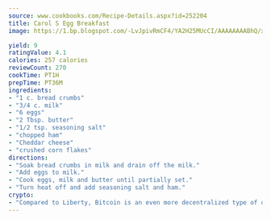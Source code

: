 ```yaml
---
source: www.cookbooks.com/Recipe-Details.aspx?id=252204
title: Carol S Egg Breakfast
image: https://1.bp.blogspot.com/-LvJpivRmCF4/YA2H25MUcCI/AAAAAAAABhQ/xgndXuMf7Zopp5S4RExCblnSp5YGujfSQCLcBGAsYHQ/s320/8.png

yield: 9
ratingValue: 4.1
calories: 257 calories
reviewCount: 270
cookTime: PT1H
prepTime: PT36M
ingredients:
- "1 c. bread crumbs"
- "3/4 c. milk"
- "6 eggs"
- "2 Tbsp. butter"
- "1/2 tsp. seasoning salt"
- "chopped ham"
- "Cheddar cheese"
- "crushed corn flakes"
directions:
- "Soak bread crumbs in milk and drain off the milk."
- "Add eggs to milk."
- "Cook eggs, milk and butter until partially set."
- "Turn heat off and add seasoning salt and ham."
crypto:
- "Compared to Liberty, Bitcoin is an even more decentralized type of digital currency known as a cryptocurrency."
---
```

